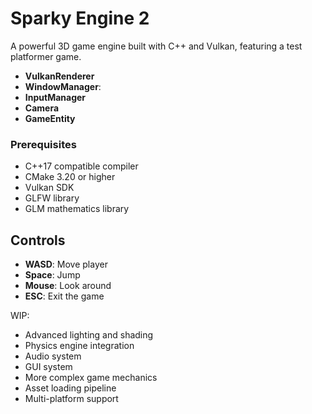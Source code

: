 # Sparky Engine 2
A powerful 3D game engine built with C++ and Vulkan, featuring a test platformer game.

- **VulkanRenderer**
- **WindowManager**: 
- **InputManager**
- **Camera**
- **GameEntity**

### Prerequisites
- C++17 compatible compiler
- CMake 3.20 or higher
- Vulkan SDK
- GLFW library
- GLM mathematics library

## Controls
- **WASD**: Move player
- **Space**: Jump
- **Mouse**: Look around
- **ESC**: Exit the game

WIP:
- Advanced lighting and shading
- Physics engine integration
- Audio system
- GUI system
- More complex game mechanics
- Asset loading pipeline
- Multi-platform support